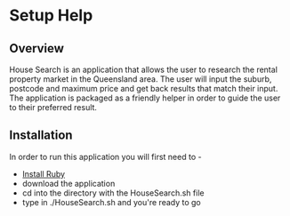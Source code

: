 # Setup Help

## Overview
House Search is an application that allows the user to research the rental 
property market in the Queensland area. The user will input the suburb, 
postcode and maximum price and get back results that match their input. 
The application is packaged as a friendly helper in order to guide the user 
to their preferred result.

## Installation
In order to run this application you will first need to -

- [Install Ruby](https://www.ruby-lang.org/en/documentation/installation/)
- download the application
- cd into the directory with the HouseSearch.sh file
- type in ./HouseSearch.sh and you're ready to go



